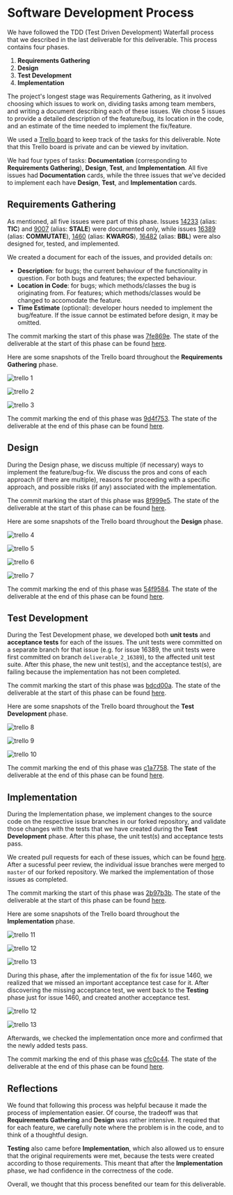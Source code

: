# Software Development Process

We have followed the TDD (Test Driven Development) Waterfall process that we described in the last deliverable for this deliverable. This process contains four phases.
1. **Requirements Gathering**
2. **Design** 
3. **Test Development**
4. **Implementation**

The project's longest stage was Requirements Gathering, as it involved choosing which issues to work on, dividing tasks among team members, and writing a document describing each of these issues. We chose 5 issues to provide a detailed description of the feature/bug, its location in the code, and an estimate of the time needed to implement the fix/feature.

We used a [Trello board](https://trello.com/b/e8RaV7Pi/deliverable-2) to keep track of the tasks for this deliverable. Note that this Trello board is private and can be viewed by invitation.

We had four types of tasks: **Documentation** (corresponding to **Requirements Gathering**), **Design**, **Test**, and **Implementation**. All five issues had **Documentation** cards, while the three issues that we've decided to implement each have **Design**, **Test**, and **Implementation** cards.

## Requirements Gathering

As mentioned, all five issues were part of this phase. Issues [14233](./14233.md) (alias: **TIC**) and [9007](./9007.md) (alias: **STALE**) were documented only, while issues [16389](./16389.md) (alias: **COMMUTATE**), [1460](./1460.md) (alias: **KWARGS**), [16482](./16482.md) (alias: **BBL**) were also designed for, tested, and implemented.

We created a document for each of the issues, and provided details on:

-  **Description**: for bugs; the current behaviour of the functionality in question. For both bugs and features; the expected behaviour.
- **Location in Code**: for bugs; which methods/classes the bug is originating from. For features; which methods/classes would be changed to accomodate the feature.
- **Time Estimate** (optional): developer hours needed to implement the bug/feature. If the issue cannot be estimated before design, it may be omitted.

The commit marking the start of this phase was [7fe869e](https://github.com/CSCD01/team_04-project/commit/7fe869c7d89ca1cc3cbcf95151e8ca74a99be128). The state of the deliverable at the start of this phase can be found [here](https://github.com/CSCD01/team_04-project/blob/7fe869c7d89ca1cc3cbcf95151e8ca74a99be128/deliverable/2/deliverable_2.md).

Here are some snapshots of the Trello board throughout the **Requirements Gathering** phase.

![trello 1](./img/trello_1.png)

![trello 2](./img/trello_2.png)

![trello 3](./img/trello_3.png)

The commit marking the end of this phase was [9d4f753](https://github.com/CSCD01/team_04-project/commit/9d4f753ae68fccf4b8d25e74b44930421aac1f58). The state of the deliverable at the end of this phase can be found [here](https://github.com/CSCD01/team_04-project/blob/9d4f753ae68fccf4b8d25e74b44930421aac1f58/deliverable/2/deliverable_2.md).

## Design

During the Design phase, we discuss multiple (if necessary) ways to implement the feature/bug-fix. We discuss the pros and cons of each approach (if there are multiple), reasons for proceeding with a specific approach, and possible risks (if any) associated with the implementation.

The commit marking the start of this phase was [8f999e5](https://github.com/CSCD01/team_04-project/commit/8f999e548c28e2efda64e1e895e8bdd0e45922df). The state of the deliverable at the start of this phase can be found [here](https://github.com/CSCD01/team_04-project/blob/8f999e548c28e2efda64e1e895e8bdd0e45922df/deliverable/2/deliverable_2.md).

Here are some snapshots of the Trello board throughout the **Design** phase.

![trello 4](./img/trello_4.png)

![trello 5](./img/trello_5.png)

![trello 6](./img/trello_6.png)

![trello 7](./img/trello_7.png)

The commit marking the end of this phase was [54f9584](https://github.com/CSCD01/team_04-project/commit/54f9584e87e5d26ae96956e88217467546200da4). The state of the deliverable at the end of this phase can be found [here](https://github.com/CSCD01/team_04-project/blob/54f9584e87e5d26ae96956e88217467546200da4/deliverable/2/deliverable_2.md).

## Test Development

During the Test Development phase, we developed both **unit tests** and **acceptance tests** for each of the issues. The unit tests were committed on a separate branch for that issue (e.g. for issue 16389, the unit tests were first committed on branch `deliverable_2_16389`), to the affected unit test suite. After this phase, the new unit test(s), and the acceptance test(s), are failing because the implementation has not been completed.

The commit marking the start of this phase was [bdcd00a](https://github.com/CSCD01/team_04-project/commit/bdcd00a7caf835cbfc310204ccca27559c2944ca). The state of the deliverable at the start of this phase can be found [here](https://github.com/CSCD01/team_04-project/blob/bdcd00a7caf835cbfc310204ccca27559c2944ca/deliverable/2/deliverable_2.md).

Here are some snapshots of the Trello board throughout the **Test Development** phase.

![trello 8](./img/trello_8.png)

![trello 9](./img/trello_9.png)

![trello 10](./img/trello_10.png)

The commit marking the end of this phase was [c1a7758](https://github.com/CSCD01/team_04-project/commit/c1a77587efa5771e30e01d1e355b157f031e303b). The state of the deliverable at the end of this phase can be found [here](https://github.com/CSCD01/team_04-project/blob/c1a77587efa5771e30e01d1e355b157f031e303b/deliverable/2/deliverable_2.md).

## Implementation

During the Implementation phase, we implement changes to the source code on the respective issue branches in our forked repository, and validate those changes with the tests that we have created during the **Test Development** phase. After this phase, the unit test(s) and acceptance tests pass. 

We created pull requests for each of these issues, which can be found [here](https://github.com/CSCD01-team04/matplotlib/pulls?q=is%3Apr+is%3Aclosed). After a sucessful peer review, the individual issue branches were merged to `master` of our forked repository. We marked the implementation of those issues as completed.

The commit marking the start of this phase was [2b97b3b](https://github.com/CSCD01/team_04-project/commit/2b97b3b71b0b56d3e5e3679ae2fc2448570ba88b). The state of the deliverable at the start of this phase can be found [here](https://github.com/CSCD01/team_04-project/blob/2b97b3b71b0b56d3e5e3679ae2fc2448570ba88b/deliverable/2/deliverable_2.md).

Here are some snapshots of the Trello board throughout the **Implementation** phase.

![trello 11](./img/trello_11.png)

![trello 12](./img/trello_12.png)

![trello 13](./img/trello_13.png)

During this phase, after the implementation of the fix for issue 1460, we realized that we missed an important acceptance test case for it. After discovering the missing acceptance test, we went back to the **Testing** phase just for issue 1460, and created another acceptance test. 

![trello 12](./img/trello_14.png)

![trello 13](./img/trello_15.png)

Afterwards, we checked the implementation once more and confirmed that the newly added tests pass.

The commit marking the end of this phase was [cfc0c44](https://github.com/CSCD01/team_04-project/commit/cfc0c4451c0ec2f6bd2633124ab3a01b16587654). The state of the deliverable at the end of this phase can be found [here](https://github.com/CSCD01/team_04-project/blob/cfc0c4451c0ec2f6bd2633124ab3a01b16587654/deliverable/2/deliverable_2.md).

## Reflections 

We found that following this process was helpful because it made the process of implementation easier. Of course, the tradeoff was that **Requirements Gathering** and **Design** was rather intensive. It required that for each feature, we carefully note where the problem is in the code, and to think of a thoughtful design. 

**Testing** also came before **Implementation**, which also allowed us to ensure that the original requirements were met, because the tests were created according to those requirements. This meant that after the **Implementation** phase, we had confidence in the correctness of the code.

Overall, we thought that this process benefited our team for this deliverable.
